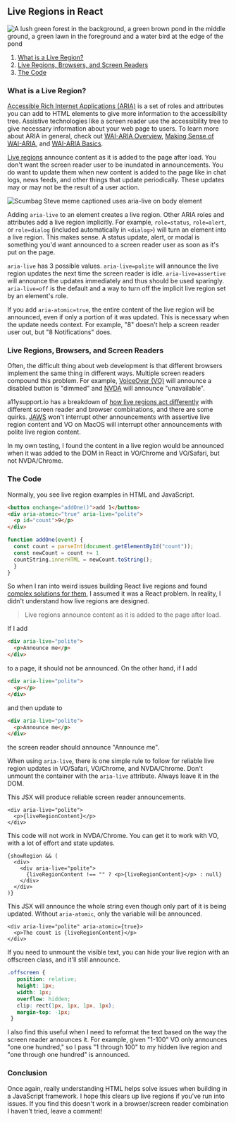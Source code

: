 ## Live Regions in React

![A lush green forest in the background, a green brown pond in the middle ground, a green lawn in the foreground and a water bird at the edge of the pond](https://images.abbeyperini.com/live-regions/cover.jpg)

1. [What is a Live Region?](#what-is-a-live-region)
2. [Live Regions, Browsers, and Screen Readers](#live-regions-browsers-and-screen-readers)
3. [The Code](#the-code)

### What is a Live Region?

[Accessible Rich Internet Applications (ARIA)](https://www.w3.org/TR/wai-aria-1.2) is a set of roles and attributes you can add to HTML elements to give more information to the accessibility tree. Assistive technologies like a screen reader use the accessibility tree to give necessary information about your web page to users. To learn more about ARIA in general, check out [WAI-ARIA Overview](https://www.w3.org/WAI/standards-guidelines/aria/), [Making Sense of WAI-ARIA](https://www.smashingmagazine.com/2022/09/wai-aria-guide/), and [WAI-ARIA Basics](https://developer.mozilla.org/en-US/docs/Learn/Accessibility/WAI-ARIA_basics).

[Live regions](https://www.w3.org/TR/wai-aria-1.2/#dfn-live-region) announce content as it is added to the page after load. You don't want the screen reader user to be inundated in announcements. You do want to update them when new content is added to the page like in chat logs, news feeds, and other things that update periodically. These updates may or may not be the result of a user action.

![Scumbag Steve meme captioned uses aria-live on body element](https://images.abbeyperini.com/live-regions/scumbag.jpg)

Adding `aria-live` to an element creates a live region. Other ARIA roles and attributes add a live region implicitly. For example, `role=status`, `role=alert`, or `role=dialog` (included automatically in `<dialog>`) will turn an element into a live region. This makes sense. A status update, alert, or modal is something you'd want announced to a screen reader user as soon as it's put on the page.

`aria-live` has 3 possible values. `aria-live=polite` will announce the live region updates the next time the screen reader is idle. `aria-live=assertive` will announce the updates immediately and thus should be used sparingly. `aria-live=off` is the default and a way to turn off the implicit live region set by an element's role.

If you add `aria-atomic=true`, the entire content of the live region will be announced, even if only a portion of it was updated. This is necessary when the update needs context. For example, "8" doesn't help a screen reader user out, but "8 Notifications" does.

### Live Regions, Browsers, and Screen Readers

Often, the difficult thing about web development is that different browsers implement the same thing in different ways. Multiple screen readers compound this problem. For example, [VoiceOver (VO)](https://support.apple.com/guide/voiceover/welcome/mac) will announce a disabled button is "dimmed" and [NVDA](https://www.nvaccess.org/download/) will announce "unavailable".

a11ysupport.io has a breakdown of [how live regions act differently](https://a11ysupport.io/tech/aria/aria-live_attribute) with different screen reader and browser combinations, and there are some quirks. [JAWS](https://www.freedomscientific.com/products/software/jaws/) won't interrupt other announcements with assertive live region content and VO on MacOS will interrupt other announcements with polite live region content.

In my own testing, I found the content in a live region would be announced when it was added to the DOM in React in VO/Chrome and VO/Safari, but not NVDA/Chrome.

### The Code

Normally, you see live region examples in HTML and JavaScript.

```HTML
<button onchange="addOne()">add 1</button>
<div aria-atomic="true" aria-live="polite">
  <p id="count">9</p>
</div>
```

```JavaScript
function addOne(event) {
  const count = parseInt(document.getElementById("count"));
  const newCount = count += 1
  countString.innerHTML = newCount.toString();
  }
}
```

So when I ran into weird issues building React live regions and found [complex solutions for them](https://almerosteyn.com/2017/09/aria-live-regions-in-react), I assumed it was a React problem. In reality, I didn't understand how live regions are designed.

> Live regions announce content as it is added to the page after load.

If I add

```HTML
<div aria-live="polite">
  <p>Announce me</p>
</div>
```

to a page, it should not be announced. On the other hand, if I add

```HTML
<div aria-live="polite">
  <p></p>
</div>
```

and then update to

```HTML
<div aria-live="polite">
  <p>Announce me</p>
</div>
```

the screen reader should announce "Announce me".

When using `aria-live`, there is one simple rule to follow for reliable live region updates in VO/Safari, VO/Chrome, and NVDA/Chrome. Don't unmount the container with the `aria-live` attribute. Always leave it in the DOM.

This JSX will produce reliable screen reader announcements.

```JSX
<div aria-live="polite">
  <p>{liveRegionContent}</p>
</div>
```

This code will not work in NVDA/Chrome. You can get it to work with VO, with a lot of effort and state updates.

```JSX
{showRegion && (
  <div>
    <div aria-live="polite">
      {liveRegionContent !== "" ? <p>{liveRegionContent}</p> : null}
    </div>
  </div>
)}
```

This JSX will announce the whole string even though only part of it is being updated. Without `aria-atomic`, only the variable will be announced.

```JSX
<div aria-live="polite" aria-atomic={true}>
  <p>The count is {liveRegionContent}</p>
</div>
```

If you need to unmount the visible text, you can hide your live region with an offscreen class, and it'll still announce.

```CSS
.offscreen {
   position: relative;
   height: 1px;
   width: 1px;
   overflow: hidden;
   clip: rect(1px, 1px, 1px, 1px);
   margin-top: -1px;
 }
```

I also find this useful when I need to reformat the text based on the way the screen reader announces it. For example, given "1-100" VO only announces "one one hundred," so I pass "1 through 100" to my hidden live region and "one through one hundred" is announced.

### Conclusion

Once again, really understanding HTML helps solve issues when building in a JavaScript framework. I hope this clears up live regions if you've run into issues. If you find this doesn't work in a browser/screen reader combination I haven't tried, leave a comment!
